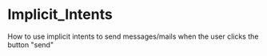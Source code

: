 # Implicit_Intents
How to use implicit intents to send messages/mails when the user clicks the button "send"

